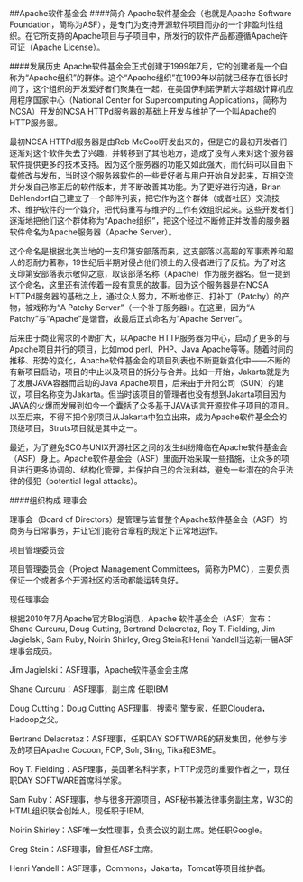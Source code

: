 ##Apache软件基金会
####简介
Apache软件基金会（也就是Apache Software Foundation，简称为ASF），是专门为支持开源软件项目而办的一个非盈利性组织。在它所支持的Apache项目与子项目中，所发行的软件产品都遵循Apache许可证（Apache License）。

####发展历史
Apache软件基金会正式创建于1999年7月，它的创建者是一个自称为“Apache组织”的群体。这个“Apache组织”在1999年以前就已经存在很长时间了，这个组织的开发爱好者们聚集在一起，在美国伊利诺伊斯大学超级计算机应用程序国家中心（National Center for Supercomputing Applications，简称为NCSA）开发的NCSA HTTPd服务器的基础上开发与维护了一个叫Apache的HTTP服务器。

最初NCSA HTTPd服务器是由Rob McCool开发出来的，但是它的最初开发者们逐渐对这个软件失去了兴趣，并转移到了其他地方，造成了没有人来对这个服务器软件提供更多的技术支持。因为这个服务器的功能又如此强大，而代码可以自由下载修改与发布，当时这个服务器软件的一些爱好者与用户开始自发起来，互相交流并分发自己修正后的软件版本，并不断改善其功能。为了更好进行沟通，Brian Behlendorf自己建立了一个邮件列表，把它作为这个群体（或者社区）交流技术、维护软件的一个媒介，把代码重写与维护的工作有效组织起来。这些开发者们逐渐地把他们这个群体称为“Apache组织”，把这个经过不断修正并改善的服务器软件命名为Apache服务器（Apache Server）。

这个命名是根据北美当地的一支印第安部落而来，这支部落以高超的军事素养和超人的忍耐力著称，19世纪后半期对侵占他们领土的入侵者进行了反抗。为了对这支印第安部落表示敬仰之意，取该部落名称（Apache）作为服务器名。但一提到这个命名，这里还有流传着一段有意思的故事。因为这个服务器是在NCSA HTTPd服务器的基础之上，通过众人努力，不断地修正、打补丁（Patchy）的产物，被戏称为“A Patchy Server”（一个补丁服务器）。在这里，因为“A Patchy”与“Apache”是谐音，故最后正式命名为“Apache Server”。

后来由于商业需求的不断扩大，以Apache HTTP服务器为中心，启动了更多的与Apache项目并行的项目，比如mod perl、PHP、Java Apache等等。随着时间的推移、形势的变化，Apache软件基金会的项目列表也不断更新变化中——不断的有新项目启动，项目的中止以及项目的拆分与合并。比如一开始，Jakarta就是为了发展JAVA容器而启动的Java Apache项目，后来由于升阳公司（SUN）的建议，项目名称变为Jakarta。但当时该项目的管理者也没有想到Jakarta项目因为JAVA的火爆而发展到如今一个囊括了众多基于JAVA语言开源软件子项目的项目。以至后来，不得不把个别项目从Jakarta中独立出来，成为Apache软件基金会的顶级项目，Struts项目就是其中之一。

最近，为了避免SCO与UNIX开源社区之间的发生纠纷降临在Apache软件基金会（ASF）身上。Apache软件基金会（ASF）里面开始采取一些措施，让众多的项目进行更多协调的、结构化管理，并保护自己的合法利益，避免一些潜在的合乎法律的侵犯（potential legal attacks）。

####组织构成
理事会

理事会（Board of Directors）是管理与监督整个Apache软件基金会（ASF）的商务与日常事务，并让它们能符合章程的规定下正常地运作。

项目管理委员会

项目管理委员会（Project Management Committees，简称为PMC），主要负责保证一个或者多个开源社区的活动都能运转良好。

现任理事会

根据2010年7月Apache官方Blog消息，Apache 软件基金会（ASF）宣布：Shane Curcuru, Doug Cutting, Bertrand Delacretaz, Roy T. Fielding, Jim Jagielski, Sam Ruby, Noirin Shirley, Greg Stein和Henri Yandell当选新一届ASF理事会成员。

Jim Jagielski：ASF理事，Apache软件基金会主席

Shane Curcuru：ASF理事，副主席 任职IBM

Doug Cutting：Doug Cutting ASF理事，搜索引擎专家，任职Cloudera，Hadoop之父。

Bertrand Delacretaz：ASF理事，任职DAY SOFTWARE的研发集团，他参与涉及的项目Apache Cocoon, FOP, Solr, Sling, Tika和ESME。

Roy T. Fielding：ASF理事，美国著名科学家，HTTP规范的重要作者之一，现任职DAY SOFTWARE首席科学家。

Sam Ruby：ASF理事，参与很多开源项目，ASF秘书兼法律事务副主席，W3C的HTML组织联合创始人，现任职于IBM。

Noirin Shirley：ASF唯一女性理事，负责会议的副主席。她任职Google。

Greg Stein：ASF理事，曾担任ASF主席。

Henri Yandell：ASF理事，Commons，Jakarta，Tomcat等项目维护者。




